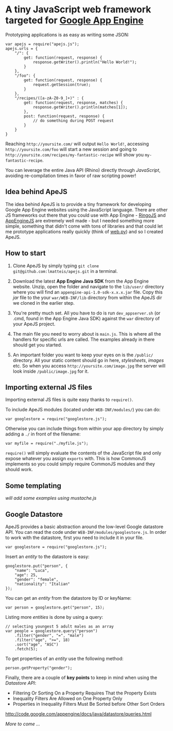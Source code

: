 # A tiny JavaScript web framework targeted for [Google App Engine](http://code.google.com/appengine)

Prototyping applications is as easy as writing some JSON:

    var apejs = require("apejs.js");
    apejs.urls = {
        "/": {
            get: function(request, response) {
                response.getWriter().println("Hello World!");
            }
        },
        "/foo": {
            get: function(request, response) {
                request.getSession(true);
            }
        },
        "/recipes/([a-zA-Z0-9_]+)" : {
            get: function(request, response, matches) {
                response.getWriter().println(matches[1]);
            },
            post: function(request, response) {
                // do something during POST request
            }
        }
    }

Reaching `http://yoursite.com/` will output `Hello World!`, accessing
`http://yoursite.com/foo` will start a new session and going to
`http://yoursite.com/recipes/my-fantastic-recipe` will show you
`my-fantastic-recipe`. 

You can leverage the entire Java API (Rhino) directly through *JavaScript*, avoiding re-compilation times in favor of
raw scripting power!

## Idea behind ApeJS

The idea behind ApeJS is to provide a tiny framework for developing Google App
Engine websites using the JavaScript language. There are other JS
frameworks out there that you could use with App Engine - [RingoJS](http://ringojs.org) and
[AppEngineJS](http://www.appenginejs.org/) are extremely well made -
but I needed something more simple, something that didn't come with tons of
libraries and that could let me prototype applications really quickly (think of
[web.py](http://webpy.org)) and so I created ApeJS.

## How to start

1. Clone ApeJS by simply typing `git clone git@github.com:lmatteis/apejs.git` in a terminal.

2. Download the latest **App Engine Java SDK** from the App Engine website. Unzip,
open the folder and navigate to the `lib/user/` directory where you will find an
`appengine-api-1.0-sdk-x.x.x.jar` file. Copy this *jar* file to the your 
`war/WEB-INF/lib` directory from within the ApeJS dir we cloned in the earlier
step.

3. You're pretty much set. All you have to do is run
`dev_appserver.sh` (or .cmd, found in the App Engine Java SDK) against the `war`
directory of your ApeJS project. 

4. The main file you need to worry about is `main.js`. This is where all the
handlers for specific urls are called. The examples already in there should get
you started. 

5. An important folder you want to keep your eyes on is the `/public/` directory.
All your static content should go in here, *stylesheets*, *images* etc. So when
you access `http://yoursite.com/image.jpg` the server will look inside
`/public/image.jpg` for it.

## Importing external JS files

Importing external JS files is quite easy thanks to `require()`.

To include ApeJS modules (located under `WEB-INF/modules/`) you can do:

    var googlestore = require("googlestore.js");

Otherwise you can include things from within your app directory by simply adding
a `./` in front of the filename:

    var myfile = require("./myfile.js");

`require()` will simply evaluate the contents of the JavaScript file and only expose
whatever you assign `exports` with. This is how CommonJS implements so you could simply
require CommonJS modules and they should work.

## Some templating

*will add some examples using mustache.js*

## Google Datastore

ApeJS provides a basic abstraction around the low-level Google datastore API. 
You can read the code under `WEB-INF/modules/googlestore.js`.
In order to work with the datastore, first you need to include it in your file.

    var googlestore = require("googlestore.js");

Insert an *entity* to the datastore is easy:

    googlestore.put("person", {
        "name": "Luca",
        "age": 25,
        "gender": "female",
        "nationality": "Italian"
    });

You can get an *entity* from the datastore by ID or keyName:

    var person = googlestore.get("person", 15);
    
Listing more *entities* is done by using a query:

    // selecting youngest 5 adult males as an array
    var people = googlestore.query("person")
        .filter("gender", "=", "male")
        .filter("age", ">=", 18)
        .sort("age", "ASC")
        .fetch(5);

To get properties of an *entity* use the following method:

    person.getProperty("gender");

Finally, there are a couple of **key points** to keep in mind when using the *Datastore API*:

  - Filtering Or Sorting On a Property Requires That the Property Exists
  - Inequality Filters Are Allowed on One Property Only
  - Properties in Inequality Filters Must Be Sorted before Other Sort Orders

http://code.google.com/appengine/docs/java/datastore/queries.html


*More to come ...*

